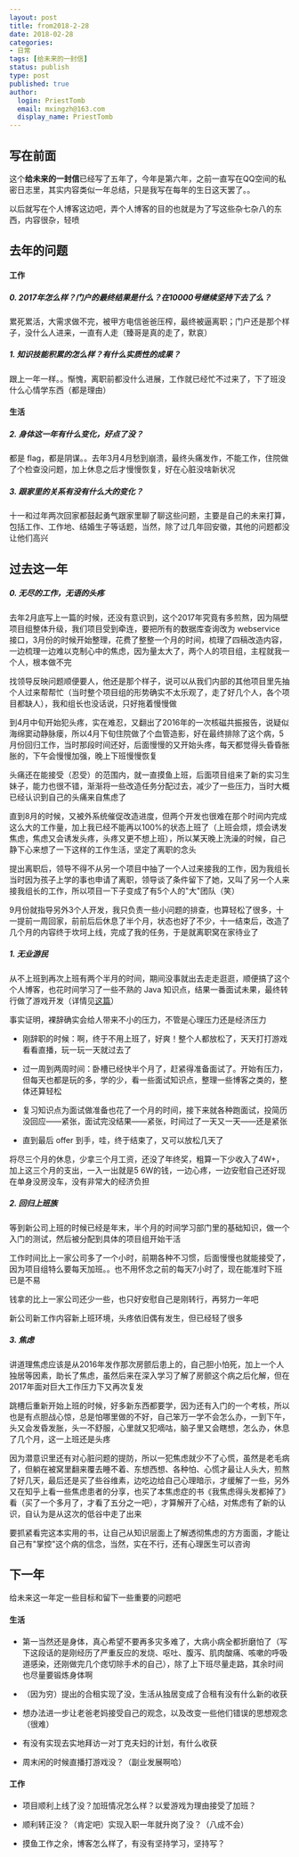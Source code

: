 ```yaml
---
layout: post
title: from2018-2-28
date: 2018-02-28
categories:
- 日常
tags: [给未来的一封信]
status: publish
type: post
published: true
author:
  login: PriestTomb
  email: mxingzh@163.com
  display_name: PriestTomb
---
```


## 写在前面

这个**给未来的一封信**已经写了五年了，今年是第六年，之前一直写在QQ空间的私密日志里，其实内容类似一年总结，只是我写在每年的生日这天罢了。。

以后就写在个人博客这边吧，弄个人博客的目的也就是为了写这些杂七杂八的东西，内容很杂，轻喷

## 去年的问题

#### 工作

##### 0. 2017年怎么样？门户的最终结果是什么？在10000号继续坚持下去了么？

累死累活，大需求做不完，被甲方电信爸爸压榨，最终被逼离职；门户还是那个样子，没什么人进来，一直有人走（臻哥是真的走了，默哀）

##### 1. 知识技能积累的怎么样？有什么实质性的成果？

跟上一年一样。。惭愧，离职前都没什么进展，工作就已经忙不过来了，下了班没什么心情学东西（都是理由）

#### 生活

##### 2. 身体这一年有什么变化，好点了没？

都是 flag，都是阴谋。。去年3月4月愁到崩溃，最终头痛发作，不能工作，住院做了个检查没问题，加上休息之后才慢慢恢复，好在心脏没啥新状况

##### 3. 跟家里的关系有没有什么大的变化？

十一和过年两次回家都鼓起勇气跟家里聊了聊这些问题，主要是自己的未来打算，包括工作、工作地、结婚生子等话题，当然，除了过几年回安徽，其他的问题都没让他们高兴

## 过去这一年

##### 0. 无尽的工作，无语的头疼

去年2月底写上一篇的时候，还没有意识到，这个2017年究竟有多煎熬，因为隔壁项目组整体升级，我们项目受到牵连，要把所有的数据库查询改为 webservice 接口，3月份的时候开始整理，花费了整整一个月的时间，梳理了四稿改造内容，一边梳理一边难以克制心中的焦虑，因为量太大了，两个人的项目组，主程就我一个人，根本做不完

找领导反映问题顺便要人，他还是那个样子，说可以从我们内部的其他项目里先抽个人过来帮帮忙（当时整个项目组的形势确实不太乐观了，走了好几个人，各个项目都缺人），我和组长也没话说，只好拖着慢慢做

到4月中旬开始犯头疼，实在难忍，又翻出了2016年的一次核磁共振报告，说疑似海绵窦动静脉瘘，所以4月下旬住院做了个血管造影，好在最终排除了这个病，5月份回归工作，当时那段时间还好，后面慢慢的又开始头疼，每天都觉得头昏昏胀胀的，下午会慢慢加强，晚上下班慢慢恢复

头痛还在能接受（忍受）的范围内，就一直摸鱼上班，后面项目组来了新的实习生妹子，能力也很不错，渐渐将一些改造任务分配过去，减少了一些压力，当时大概已经认识到自己的头痛来自焦虑了

直到8月的时候，又被外系统催促改造进度，但两个开发也很难在那个时间内完成这么大的工作量，加上我已经不能再以100%的状态上班了（上班会烦，烦会诱发焦虑，焦虑又会诱发头疼，头疼又更不想上班），所以某天晚上洗澡的时候，自己静下心来想了一下这样的工作生活，坚定了离职的念头

提出离职后，领导不得不从另一个项目中抽了一个人过来接我的工作，因为我组长当时因为孩子上学的事也申请了离职，领导谈了条件留下了她，又叫了另一个人来接我组长的工作，所以项目一下子变成了有5个人的"大"团队（笑）

9月份就指导另外3个人开发，我只负责一些小问题的排查，也算轻松了很多，十一提前一周回家，前前后后休息了半个月，状态也好了不少，十一结束后，改造了几个月的内容终于坎坷上线，完成了我的任务，于是就离职窝在家待业了

##### 1. 无业游民

从不上班到再次上班有两个半月的时间，期间没事就出去走走逛逛，顺便搞了这个个人博客，也花时间学习了一些不熟的 Java 知识点，结果一番面试未果，最终转行做了游戏开发（详情见[这篇](https://priesttomb.github.io/%E6%97%A5%E5%B8%B8/2017/12/13/%E8%81%8A%E8%81%8A%E6%9C%80%E8%BF%91%E7%9A%84%E9%9D%A2%E8%AF%95/)）

事实证明，裸辞确实会给人带来不小的压力，不管是心理压力还是经济压力

* 刚辞职的时候：啊，终于不用上班了，好爽！整个人都放松了，天天打打游戏看看直播，玩一玩一天就过去了

* 过一周到两周时间：卧槽已经快半个月了，赶紧得准备面试了。开始有压力，但每天也都是玩的多，学的少，看一些面试知识点，整理一些博客之类的，整体还算轻松

* 复习知识点为面试做准备也花了一个月的时间，接下来就各种跑面试，投简历没回应——紧张，面试完没结果——紧张，时间过了一天又一天——还是紧张

* 直到最后 offer 到手，哇，终于结束了，又可以放松几天了

将尽三个月的休息，少拿三个月工资，还没了年终奖，粗算一下少收入了4W+，加上这三个月的支出，一入一出就是5 6W的钱，一边心疼，一边安慰自己还好现在单身没房没车，没有非常大的经济负担

##### 2. 回归上班族

等到新公司上班的时候已经是年末，半个月的时间学习部门里的基础知识，做一个入门的测试，然后被分配到具体的项目组开始干活

工作时间比上一家公司多了一个小时，前期各种不习惯，后面慢慢也就能接受了，因为项目组特么要每天加班。。也不用怀念之前的每天7小时了，现在能准时下班已是不易

钱拿的比上一家公司还少一些，也只好安慰自己是刚转行，再努力一年吧

新公司新工作内容新上班环境，头疼依旧偶有发生，但已经轻了很多

##### 3. 焦虑

讲道理焦虑应该是从2016年发作那次房颤后患上的，自己胆小怕死，加上一个人独居等因素，助长了焦虑，虽然后来在深入学习了解了房颤这个病之后化解，但在2017年面对巨大工作压力下又再次复发

跳槽后重新开始上班的时候，好多新东西都要学，因为还有入门的一个考核，所以也是有点胆战心惊，总是怕哪里做的不好，自己笨万一学不会怎么办，一到下午，头又会发昏发胀，头一不舒服，心里就又犯嘀咕，脑子里又会瞎想，怎么办，休息了几个月，这一上班还是头疼

因为潜意识里还有对心脏问题的提防，所以一犯焦虑就少不了心慌，虽然是老毛病了，但躺在被窝里翻来覆去睡不着、东想西想、各种怕、心慌才最让人头大，煎熬了好几天，最后还是买了些谷维素，边吃边给自己心理暗示，才缓解了一些，另外又在知乎上看一些焦虑患者的分享，也买了本焦虑症的书《我焦虑得头发都掉了》看（买了一个多月了，才看了五分之一吧），才算解开了心结，对焦虑有了新的认识，自认为是从这次的低谷中走了出来

要抓紧看完这本实用的书，让自己从知识层面上了解透彻焦虑的方方面面，才能让自己有"掌控"这个病的信念，当然，实在不行，还有心理医生可以咨询

## 下一年

给未来这一年定一些目标和留下一些重要的问题吧

#### 生活

* 第一当然还是身体，真心希望不要再多灾多难了，大病小病全都折磨怕了（写下这段话的是刚经历了严重反应的发烧、呕吐、腹泻、肌肉酸痛、咳嗽的呼吸道感染，还刚做完几个痣切除手术的自己），除了上下班尽量走路，其余时间也尽量要锻炼身体啊

* （因为穷）提出的合租实现了没，生活从独居变成了合租有没有什么新的收获

* 想办法进一步让老爸老妈接受自己的观念，以及改变一些他们错误的思想观念（很难）

* 有没有实现去实地拜访一对丁克夫妇的计划，有什么收获

* 周末闲的时候直播打游戏没？（副业发展啊哈）

#### 工作

* 项目顺利上线了没？加班情况怎么样？以爱游戏为理由接受了加班？

* 顺利转正没？（肯定吧）实现入职一年就升岗了没？（八成不会）

* 摸鱼工作之余，博客怎么样了，有没有坚持学习，坚持写？
